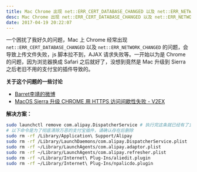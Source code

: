 ```yaml
---
title: Mac Chrome 出现 net::ERR_CERT_DATABASE_CHANGED 以及 net::ERR_NETWORK_CHANGED 问题
desc: Mac Chrome 出现 net::ERR_CERT_DATABASE_CHANGED 以及 net::ERR_NETWORK_CHANGED 问题
date: 2017-04-19 20:22:07
---
```


一个困扰了我好久的问题，Mac 上 Chrome 经常出现 `net::ERR_CERT_DATABASE_CHANGED` 以及 `net::ERR_NETWORK_CHANGED` 的问题，会导致上传文件失败，js 脚本拉不到，AJAX 请求失败等。一开始以为是 Chrome 的问题，因为浏览器换成 Safari 之后就好了，没想到竟然是 Mac 升级到 Sierra 之后老旧不用的支付宝的插件导致的。

<!--more-->

**关于这个问题的一些讨论**

- [Barret李靖的微博](http://weibo.com/1812166904/EcafVhwmc?sudaref=www.google.com.vn&retcode=6102&type=comment#_rnd1492597468055)
- [MacOS Sierra 升级 CHROME 用 HTTPS 访问间歇性失败 - V2EX](https://www.v2ex.com/t/307911)

**解决方案：**

```bash
sudo launchctl remove com.alipay.DispatcherService # 执行完这条就已经有了立竿见影的效果
# 以下命令是为了彻底清除万恶的支付宝插件，请确认存在后删除
sudo rm -rf /Library/Application\ Support/Alipay 
sudo rm -rf /Library/LaunchDaemons/com.alipay.DispatcherService.plist 
sudo rm -rf ~/Library/LaunchAgents/com.alipay.adaptor.plist 
sudo rm -rf ~/Library/LaunchAgents/com.alipay.refresher.plist 
sudo rm -rf ~/Library/Internet\ Plug-Ins/aliedit.plugin
sudo rm -rf ~/Library/Internet\ Plug-Ins/npalicdo.plugin
```
